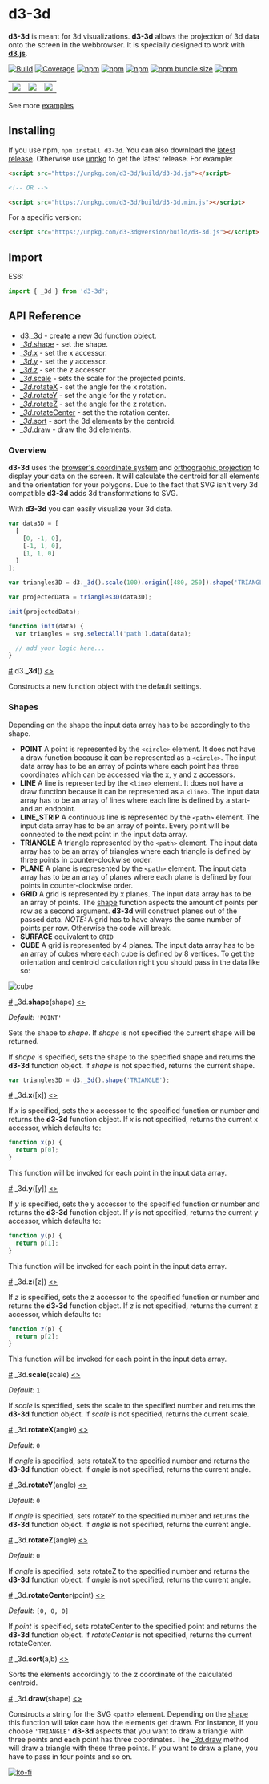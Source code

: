 # d3-3d

**d3-3d** is meant for 3d visualizations. **d3-3d** allows the projection of 3d data onto the screen in the webbrowser. It is specially designed to work with **[d3.js](https://d3js.org/)**.

[![Build][build-badge]][build]
[![Coverage][coverage-badge]][coverage]
[![npm](https://img.shields.io/npm/dt/d3-3d)](https://www.npmjs.com/package/d3-3d)
[![npm](https://img.shields.io/npm/dw/d3-3d)](https://www.npmjs.com/package/d3-3d)
[![npm](https://img.shields.io/npm/l/d3-3d)](https://github.com/Niekes/d3-3d/blob/master/LICENSE)
[![npm bundle size](https://img.shields.io/bundlephobia/minzip/d3-3d)](https://bundlephobia.com/result?p=d3-3d)
[![npm](https://img.shields.io/npm/v/d3-3d)](https://www.npmjs.com/package/d3-3d)

<table>
    <tr>
        <td><a target="_blank" href="https://codepen.io/Niekes/pen/YzBmYzR"><img src="assets/surfaceplot.gif"></a></td>
        <td><a target="_blank" href="https://codepen.io/Niekes/pen/poGMpLw"><img src="assets/3d-scatterplot.gif"></a></td>
        <td><a target="_blank" href="https://codepen.io/Niekes/pen/poGMKXY"><img src="assets/3d-barchart.gif"> </a></td>
    </tr>
</table>

See more [examples][examples]

## Installing

If you use npm, `npm install d3-3d`. You can also download the [latest release](https://github.com/Niekes/d3-3d/releases). Otherwise use [unpkg](https://unpkg.com/d3-3d/) to get the latest release. For example:

```html
<script src="https://unpkg.com/d3-3d/build/d3-3d.js"></script>

<!-- OR -->

<script src="https://unpkg.com/d3-3d/build/d3-3d.min.js"></script>
```

For a specific version:

```html
<script src="https://unpkg.com/d3-3d@version/build/d3-3d.js"></script>
```

## Import

ES6:

```js
import { _3d } from 'd3-3d';
```

## API Reference

- [d3.\_3d](#_3d) - create a new 3d function object.
- [_\_3d_.shape](#shape) - set the shape.
- [_\_3d_.x](#x) - set the x accessor.
- [_\_3d_.y](#y) - set the y accessor.
- [_\_3d_.z](#z) - set the z accessor.
- [_\_3d_.scale](#scale) - sets the scale for the projected points.
- [_\_3d_.rotateX](#rotateX) - set the angle for the x rotation.
- [_\_3d_.rotateY](#rotateY) - set the angle for the y rotation.
- [_\_3d_.rotateZ](#rotateZ) - set the angle for the z rotation.
- [_\_3d_.rotateCenter](#rotateCenter) - set the the rotation center.
- [_\_3d_.sort](#sort) - sort the 3d elements by the centroid.
- [_\_3d_.draw](#draw) - draw the 3d elements.

### Overview

**d3-3d** uses the [browser's coordinate system](https://www.w3.org/TR/css-transforms-1/#transform-rendering) and [orthographic projection](https://en.wikipedia.org/wiki/Orthographic_projection) to display your data on the screen. It will calculate the centroid for all elements and the orientation for your polygons. Due to the fact that SVG isn't very 3d compatible **d3-3d** adds 3d transformations to SVG.

With **d3-3d** you can easily visualize your 3d data.

```js
var data3D = [
  [
    [0, -1, 0],
    [-1, 1, 0],
    [1, 1, 0]
  ]
];

var triangles3D = d3._3d().scale(100).origin([480, 250]).shape('TRIANGLE');

var projectedData = triangles3D(data3D);

init(projectedData);

function init(data) {
  var triangles = svg.selectAll('path').data(data);

  // add your logic here...
}
```

<a name="_3d" href="#_3d">#</a> d3.<b>\_3d</b>() [<>](https://github.com/Niekes/d3-3d/blob/master/src/3d.js#L58 'Source')

Constructs a new function object with the default settings.

### Shapes

Depending on the shape the input data array has to be accordingly to the shape.

- **POINT** A point is represented by the `<circle>` element. It does not have a draw function because it can be represented as a `<circle>`. The input data array has to be an array of points where each point has three coordinates which can be accessed via the [x](#x), [y](#y) and [z](#z) accessors.
- **LINE** A line is represented by the `<line>` element. It does not have a draw function because it can be represented as a `<line>`. The input data array has to be an array of lines where each line is defined by a start- and an endpoint.
- **LINE_STRIP** A continuous line is represented by the `<path>` element. The input data array has to be an array of points. Every point will be connected to the next point in the input data array.
- **TRIANGLE** A triangle represented by the `<path>` element. The input data array has to be an array of triangles where each triangle is defined by three points in counter-clockwise order.
- **PLANE** A plane is represented by the `<path>` element. The input data array has to be an array of planes where each plane is defined by four points in counter-clockwise order.
- **GRID** A grid is represented by x planes. The input data array has to be an array of points. The [shape](#shape) function aspects the amount of points per row as a second argument. **d3-3d** will construct planes out of the passed data.
  _NOTE:_ A grid has to have always the same number of points per row. Otherwise the code will break.
- **SURFACE** equivalent to `GRID`
- **CUBE** A grid is represented by 4 planes. The input data array has to be an array of cubes where each cube is defined by 8 vertices. To get the orientation and centroid calculation right you should pass in the data like so:

![cube](assets/cube.png 'Cube')

<a name="shape" href="#shape">#</a> \_3d.<b>shape</b>(shape) [<>](https://github.com/Niekes/d3-3d/blob/master/src/3d.js#L87 'Source')

_Default:_ `'POINT'`

Sets the shape to _shape_. If _shape_ is not specified the current shape will be returned.

If _shape_ is specified, sets the shape to the specified shape and returns the **d3-3d** function object. If _shape_ is not specified, returns the current shape.

```js
var triangles3D = d3._3d().shape('TRIANGLE');
```

<a name="x" href="#x">#</a> \_3d.<b>x</b>([x]) [<>](https://github.com/Niekes/d3-3d/blob/master/src/point.js#L1 'Source')

If _x_ is specified, sets the x accessor to the specified function or number and returns the **d3-3d** function object. If _x_ is not specified, returns the current x accessor, which defaults to:

```js
function x(p) {
  return p[0];
}
```

This function will be invoked for each point in the input data array.

<a name="y" href="#y">#</a> \_3d.<b>y</b>([y]) [<>](https://github.com/Niekes/d3-3d/blob/master/src/point.js#L5 'Source')

If _y_ is specified, sets the y accessor to the specified function or number and returns the **d3-3d** function object. If _y_ is not specified, returns the current y accessor, which defaults to:

```js
function y(p) {
  return p[1];
}
```

This function will be invoked for each point in the input data array.

<a name="z" href="#z">#</a> \_3d.<b>z</b>([z]) [<>](https://github.com/Niekes/d3-3d/blob/master/src/point.js#L9 'Source')

If _z_ is specified, sets the z accessor to the specified function or number and returns the **d3-3d** function object. If _z_ is not specified, returns the current z accessor, which defaults to:

```js
function z(p) {
  return p[2];
}
```

This function will be invoked for each point in the input data array.

<a name="scale" href="#scale">#</a> \_3d.<b>scale</b>(scale) [<>](https://github.com/Niekes/d3-3d/blob/master/src/3d.js#L71 'Source')

_Default:_ `1`

If _scale_ is specified, sets the scale to the specified number and returns the **d3-3d** function object. If _scale_ is not specified, returns the current scale.

<a name="rotateX" href="#rotateX">#</a> \_3d.<b>rotateX</b>(angle) [<>](https://github.com/Niekes/d3-3d/blob/master/src/3d.js#L75 'Source')

_Default:_ `0`

If _angle_ is specified, sets rotateX to the specified number and returns the **d3-3d** function object. If _angle_ is not specified, returns the current angle.

<a name="rotateY" href="#rotateY">#</a> \_3d.<b>rotateY</b>(angle) [<>](https://github.com/Niekes/d3-3d/blob/master/src/3d.js#L79 'Source')

_Default:_ `0`

If _angle_ is specified, sets rotateY to the specified number and returns the **d3-3d** function object. If _angle_ is not specified, returns the current angle.

<a name="rotateZ" href="#rotateZ">#</a> \_3d.<b>rotateZ</b>(angle) [<>](https://github.com/Niekes/d3-3d/blob/master/src/3d.js#L83 'Source')

_Default:_ `0`

If _angle_ is specified, sets rotateZ to the specified number and returns the **d3-3d** function object. If _angle_ is not specified, returns the current angle.

<a name="rotateCenter" href="#rotateCenter">#</a> \_3d.<b>rotateCenter</b>(point) [<>](https://github.com/Niekes/d3-3d/blob/master/src/3d.js#L87 'Source')

_Default:_ `[0, 0, 0]`

If _point_ is specified, sets rotateCenter to the specified point and returns the **d3-3d** function object. If _rotateCenter_ is not specified, returns the current rotateCenter.

<a name="sort" href="#sort">#</a> \_3d.<b>sort</b>(a,b) [<>](https://github.com/Niekes/d3-3d/blob/master/src/3d.js#107 'Source')

Sorts the elements accordingly to the z coordinate of the calculated centroid.

<a name="draw" href="#draw">#</a> \_3d.<b>draw</b>(shape) [<>](https://github.com/Niekes/d3-3d/blob/master/src/3d.js#107 'Source')

Constructs a string for the SVG `<path>` element. Depending on the [shape](#shape) this function will take care how the elements get drawn. For instance, if you choose `'TRIANGLE'` **d3-3d** aspects that you want to draw a triangle with three points and each point has three coordinates. The [_\_3d_.draw](#draw) method will draw a triangle with these three points. If you want to draw a plane, you have to pass in four points and so on.

[![ko-fi](https://ko-fi.com/img/githubbutton_sm.svg)](https://ko-fi.com/A0A3QJPZ9)

<!-- Definitions -->

[build-badge]: https://github.com/niekes/d3-3d/workflows/main/badge.svg
[build]: https://github.com/niekes/d3-3d/actions
[coverage-badge]: https://img.shields.io/codecov/c/github/niekes/d3-3d.svg
[coverage]: https://codecov.io/github/niekes/d3-3d
[examples]: https://codepen.io/collection/DpmByZ
